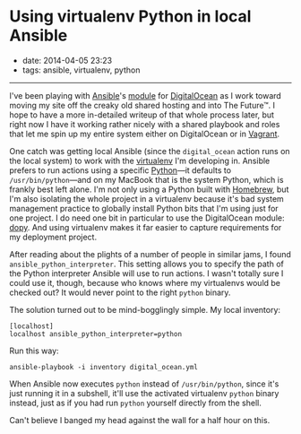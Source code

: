 # Using virtualenv Python in local Ansible

- date: 2014-04-05 23:23
- tags: ansible, virtualenv, python

----

I've been playing with [Ansible](http://www.ansible.com)'s
[module](http://docs.ansible.com/digital_ocean_module.html) for
[DigitalOcean](https://www.digitalocean.com/?refcode=a8c32c98c565) as
I work toward moving my site off the creaky old shared hosting and
into The Future™.  I hope to have a more in-detailed writeup of
that whole process later, but right now I have it working rather
nicely with a shared playbook and roles that let me spin up my
entire system either on DigitalOcean or in
[Vagrant](https://www.vagrantup.com/).

One catch was getting local Ansible (since the `digital_ocean`
action runs on the local system) to work with the
[virtualenv](http://www.virtualenv.org/) I'm developing in.  Ansible
prefers to run actions using a specific
[Python](https://www.python.org/)—it defaults to `/usr/bin/python`—and
on my MacBook that is the system Python, which is frankly best left
alone.  I'm not only using a Python built with [Homebrew](http://brew.sh/),
but I'm also isolating the whole project in a virtualenv because
it's bad system management practice to globally install Python bits
that I'm using just for one project.  I do need one bit in particular
to use the DigitalOcean module: [dopy](https://github.com/devo-ps/dopy).
And using virtualenv makes it far easier to capture requirements
for my deployment project.

After reading about the plights of a number of people in similar
jams, I found `ansible_python_interpreter`.  This setting allows
you to specify the path of the Python interpreter Ansible will use
to run actions.  I wasn't totally sure I could use it, though,
because who knows where my virtualenvs would be checked out?  It
would never point to the right `python` binary.

The solution turned out to be mind-bogglingly simple.  My local
inventory:

````
[localhost]
localhost ansible_python_interpreter=python
````

Run this way:

````
ansible-playbook -i inventory digital_ocean.yml
````

When Ansible now executes `python` instead of `/usr/bin/python`,
since it's just running it in a subshell, it'll use the activated
virtualenv `python` binary instead, just as if you had run `python`
yourself directly from the shell.

Can't believe I banged my head against the wall for a half hour on
this.

